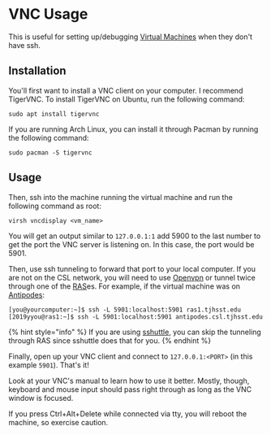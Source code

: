 # VNC Usage

This is useful for setting up/debugging [Virtual Machines](../technologies/virtualization-stack/) when they don't have ssh.

## Installation

You'll first want to install a VNC client on your computer. I recommend TigerVNC. To install TigerVNC on Ubuntu, run the following command:

```text
sudo apt install tigervnc
```

If you are running Arch Linux, you can install it through Pacman by running the following command:

```text
sudo pacman -S tigervnc
```

## Usage

Then, ssh into the machine running the virtual machine and run the following command as root:

```text
virsh vncdisplay <vm_name>
```

You will get an output similar to `127.0.0.1:1` add 5900 to the last number to get the port the VNC server is listening on. In this case, the port would be 5901.

Then, use ssh tunneling to forward that port to your local computer. If you are not on the CSL network, you will need to use [Openvpn](../technologies/networking/openvpn.md) or tunnel twice through one of the [RAS](../services/remote-access/)es. For example, if the virtual machine was on [Antipodes](../machines/vm-servers/antipodes.md):

```text
[you@yourcomputer:~]$ ssh -L 5901:localhost:5901 ras1.tjhsst.edu
[2019yyou@ras1:~]$ ssh -L 5901:localhost:5901 antipodes.csl.tjhsst.edu
```

{% hint style="info" %}
If you are using [sshuttle](https://github.com/sshuttle/sshuttle), you can skip the tunneling through RAS since sshuttle does that for you.
{% endhint %}

Finally, open up your VNC client and connect to `127.0.0.1:<PORT>` \(in this example `5901`\). That's it!

Look at your VNC's manual to learn how to use it better. Mostly, though, keyboard and mouse input should pass right through as long as the VNC window is focused.

If you press Ctrl+Alt+Delete while connected via tty, you will reboot the machine, so exercise caution.

